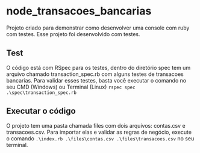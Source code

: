 # node_transacoes_bancarias

Projeto criado para demonstrar como desenvolver uma console com ruby com testes. Esse projeto foi desenvolvido com testes.


## Test

O código está com RSpec para os testes, dentro do diretório spec tem um arquivo chamado transaction_spec.rb com alguns testes de transacoes bancarias.
 Para validar esses testes, basta você executar o comando no seu CMD (Windows) ou Terminal (Linux) `rspec spec .\spec\transaction_spec.rb`

## Executar  o código

O projeto tem uma pasta chamada files com dois arquivos: contas.csv e transacoes.csv.
Para importar elas e validar as regras de negócio, execute o comando  `.\index.rb .\files\contas.csv .\files\transacoes.csv` no seu terminal.
